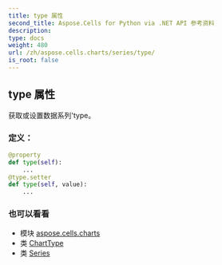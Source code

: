 ```yaml
---
title: type 属性
second_title: Aspose.Cells for Python via .NET API 参考资料
description:
type: docs
weight: 480
url: /zh/aspose.cells.charts/series/type/
is_root: false
---
```

## type 属性

获取或设置数据系列'type。
### 定义：
```python
@property
def type(self):
    ...
@type.setter
def type(self, value):
    ...
```

### 也可以看看
* 模块 [aspose.cells.charts](../../)
* 类 [ChartType](/cells/python-net/zh/aspose.cells.charts/charttype)
* 类 [Series](/cells/python-net/zh/aspose.cells.charts/series)
